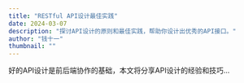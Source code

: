 ```yaml
---
title: "RESTful API设计最佳实践"
date: 2024-03-07
description: "探讨API设计的原则和最佳实践，帮助你设计出优秀的API接口。"
author: "钱十一"
thumbnail: ""
---
```


好的API设计是前后端协作的基础，本文将分享API设计的经验和技巧... 